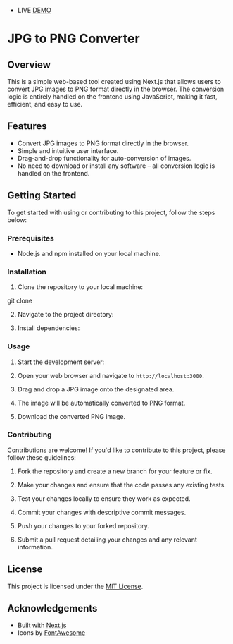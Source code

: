 - LIVE [DEMO](https://jpgtoopng.com/)

# JPG to PNG Converter

## Overview

This is a simple web-based tool created using Next.js that allows users to convert JPG images to PNG format directly in the browser. The conversion logic is entirely handled on the frontend using JavaScript, making it fast, efficient, and easy to use.

## Features

- Convert JPG images to PNG format directly in the browser.
- Simple and intuitive user interface.
- Drag-and-drop functionality for auto-conversion of images.
- No need to download or install any software – all conversion logic is handled on the frontend.

## Getting Started

To get started with using or contributing to this project, follow the steps below:

### Prerequisites

- Node.js and npm installed on your local machine.

### Installation

1. Clone the repository to your local machine:

git clone [](https://github.com/naveensynergy7/nextJS-jpg-to-png-converter.git)


2. Navigate to the project directory:


3. Install dependencies:


### Usage

1. Start the development server:


2. Open your web browser and navigate to `http://localhost:3000`.

3. Drag and drop a JPG image onto the designated area.

4. The image will be automatically converted to PNG format.

5. Download the converted PNG image.

### Contributing

Contributions are welcome! If you'd like to contribute to this project, please follow these guidelines:

1. Fork the repository and create a new branch for your feature or fix.

2. Make your changes and ensure that the code passes any existing tests.

3. Test your changes locally to ensure they work as expected.

4. Commit your changes with descriptive commit messages.

5. Push your changes to your forked repository.

6. Submit a pull request detailing your changes and any relevant information.

## License

This project is licensed under the [MIT License](LICENSE).

## Acknowledgements

- Built with [Next.js](https://nextjs.org/)
- Icons by [FontAwesome](https://fontawesome.com/)
